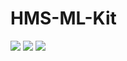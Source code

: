 # HMS-ML-Kit

![](C:\Users\m00542918\Downloads\ss1.jpg)
![](C:\Users\m00542918\Downloads\ss2.jpg)
![](C:\Users\m00542918\Downloads\ss3.jpg)

